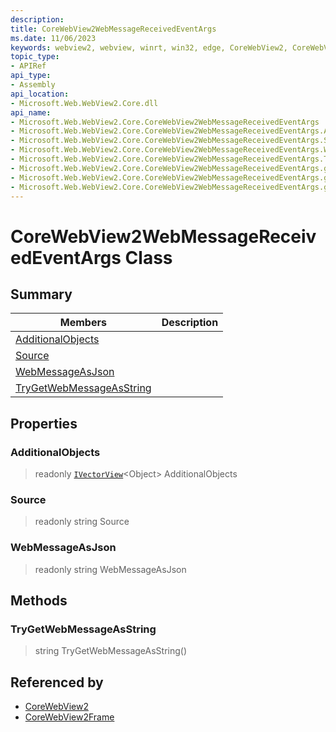 ```yaml
---
description: 
title: CoreWebView2WebMessageReceivedEventArgs
ms.date: 11/06/2023
keywords: webview2, webview, winrt, win32, edge, CoreWebView2, CoreWebView2Controller, browser control, edge html, CoreWebView2WebMessageReceivedEventArgs
topic_type:
- APIRef
api_type:
- Assembly
api_location:
- Microsoft.Web.WebView2.Core.dll
api_name:
- Microsoft.Web.WebView2.Core.CoreWebView2WebMessageReceivedEventArgs
- Microsoft.Web.WebView2.Core.CoreWebView2WebMessageReceivedEventArgs.AdditionalObjects
- Microsoft.Web.WebView2.Core.CoreWebView2WebMessageReceivedEventArgs.Source
- Microsoft.Web.WebView2.Core.CoreWebView2WebMessageReceivedEventArgs.WebMessageAsJson
- Microsoft.Web.WebView2.Core.CoreWebView2WebMessageReceivedEventArgs.TryGetWebMessageAsString
- Microsoft.Web.WebView2.Core.CoreWebView2WebMessageReceivedEventArgs.get_AdditionalObjects
- Microsoft.Web.WebView2.Core.CoreWebView2WebMessageReceivedEventArgs.get_Source
- Microsoft.Web.WebView2.Core.CoreWebView2WebMessageReceivedEventArgs.get_WebMessageAsJson
---
```


# CoreWebView2WebMessageReceivedEventArgs Class



## Summary

Members|Description
--|--
[AdditionalObjects](#additionalobjects) | 
[Source](#source) | 
[WebMessageAsJson](#webmessageasjson) | 
[TryGetWebMessageAsString](#trygetwebmessageasstring) | 

## Properties

### AdditionalObjects

> readonly  [`IVectorView`](/uwp/api/Windows.Foundation.Collections.IVectorView-1)&lt;Object&gt; AdditionalObjects

### Source

> readonly  string Source

### WebMessageAsJson

> readonly  string WebMessageAsJson



## Methods

### TryGetWebMessageAsString

> string TryGetWebMessageAsString()






## Referenced by

- [CoreWebView2](corewebview2.md)
- [CoreWebView2Frame](corewebview2frame.md)

